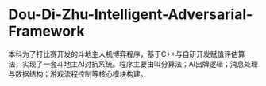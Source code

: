 # Dou-Di-Zhu-Intelligent-Adversarial-Framework
本科为了打比赛开发的斗地主人机博弈程序，基于C++与自研开发赋值评估算法，实现了一套斗地主AI对抗系统。程序主要由叫分算法；AI出牌逻辑；消息处理与数据结构；游戏流程控制等核心模块构建。
